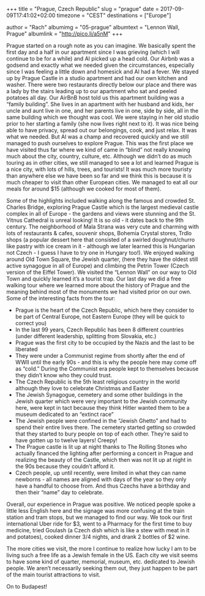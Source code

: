 +++
title = "Prague, Czech Republic"
slug = "prague"
date = 2017-09-09T17:41:02+02:00
timezone = "CEST"
destinations = ["Europe"]

author = "Rach"
albumimg = "05-prague"
albumtext = "Lennon Wall, Prague"
albumlink = "http://pico.li/a5nM"
+++

Prague started on a rough note as you can imagine. We basically spent the first day and a half in our apartment since I was grieving (which I will continue to be for a while) and Al picked up a head cold. Our Airbnb was a godsend and exactly what we needed given the circumstances, especially since I was feeling a little down and homesick and Al had a fever. We stayed up by Prague Castle in a studio apartment and had our own kitchen and washer. There were two restaurants directly below our place and there was a lady by the stairs leading up to our apartment who sat and peeled potatoes all day. Our AirBnB host told us this apartment building was a “family building”. She lives in an apartment with her husband and kids, her uncle and aunt live in one, and her parents live in one, side by side, all in the same building which we thought was cool. We were staying in her old studio prior to her starting a family (she now lives right next to it). It was nice being able to have privacy, spread out our belongings, cook, and just relax. It was what we needed. But Al was a champ and recovered quickly and we still managed to push ourselves to explore Prague. This was the first place we have visited thus far where we kind of came in “blind” not really knowing much about the city, country, culture, etc. Although we didn’t do as much touring as in other cities, we still managed to see a lot and learned Prague is a nice city, with lots of hills, trees, and tourists! It was much more touristy than anywhere else we have been so far and we think this is because it is much cheaper to visit than other European cities. We managed to eat all our meals for around $15 (although we cooked for most of them).

Some of the highlights included walking along the famous and crowded St. Charles Bridge, exploring Prague Castle which is the largest medieval castle complex in all of Europe - the gardens and views were stunning and the St. Vitnus Cathedral is unreal looking! It is so old - it dates back to the 9th century. The neighborhood of Mala Strana was very cute and charming with lots of restaurants & cafes, souvenir shops, Bohemia Crystal stores, Trdlo shops (a popular dessert here that consisted of a swirled doughnut/churro like pastry with ice cream in it - although we later learned this is Hungarian not Czech - I guess I have to try one in Hungary too!). We enjoyed walking around Old Town Square, the Jewish quarter, (here they have the oldest still active synagogue in all of Europe) and climbing the Petrin Tower (Czech version of the Eiffel Tower). We visited the “Lennon Wall” on our way to Old Town and quickly learned it’s a tourist trap. Our last day we did a free walking tour where we learned more about the history of Prague and the meaning behind most of the monuments we had visited prior on our own. Some of the interesting facts from the tour:

  * Prague is the heart of the Czech Republic, which here they consider to be part of Central Europe, not Eastern Europe (they will be quick to correct you)
  * In the last 99 years, Czech Republic has been 8 different countries (under different leadership, splitting from Slovakia, etc.)
  * Prague was the first city to be occupied by the Nazis and the last to be liberated
  * They were under a Communist regime from shortly after the end of WWII until the early 90s - and this is why the people here may come off as “cold.” During the Communist era people kept to themselves because they didn’t know who they could trust.
  * The Czech Republic is the 5th least religious country in the world although they love to celebrate Christmas and Easter
  * The Jewish Synagogue, cemetery and some other buildings in the Jewish quarter which were very important to the Jewish community here, were kept in tact because they think Hitler wanted them to be a museum dedicated to an “extinct race”
  * The Jewish people were confined in the “Jewish Ghetto” and had to spend their entire lives there. The cemetery started getting so crowded that they started to bury people on top of each other. They’re said to have gotten up to twelve layers! Creepy!
  * The Prague castle is lit up at night thanks to The Rolling Stones who actually financed the lighting after performing a concert in Prague and realizing the beauty of the Castle, which then was not lit up at night in the 90s because they couldn’t afford it.
  * Czech people, up until recently, were limited in what they can name newborns - all names are aligned with days of the year so they only have a handful to choose from. And thus Czechs have a birthday and then their “name” day to celebrate.

Overall, our experience in Prague was positive. We noticed people spoke a little less English here and the signage was more confusing at the train station and tram stops, but we managed to find our way. We took our first international Uber ride for $3, went to a Pharmacy for the first time to buy medicine, tried Goulash (a Czech dish which is like a stew with meat in it and potatoes), cooked dinner 3/4 nights, and drank 2 bottles of $2 wine.

The more cities we visit, the more I continue to realize how lucky I am to be living such a free life as a Jewish female in the US. Each city we visit seems to have some kind of quarter, memorial, museum, etc. dedicated to Jewish people. We aren’t necessarily seeking them out, they just happen to be part of the main tourist attractions to visit.

On to Budapest!
